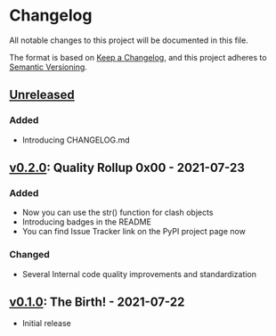# Changelog

All notable changes to this project will be documented in this file.

The format is based on [Keep a Changelog](https://keepachangelog.com/en/1.0.0/),
and this project adheres to [Semantic Versioning](https://semver.org/spec/v2.0.0.html).

## [Unreleased][]

### Added

- Introducing CHANGELOG.md

## [v0.2.0][]: Quality Rollup 0x00 - 2021-07-23

### Added

- Now you can use the str() function for clash objects
- Introducing badges in the README
- You can find Issue Tracker link on the PyPI project page now

### Changed

- Several Internal code quality improvements and standardization

## [v0.1.0][]: The Birth! - 2021-07-22

- Initial release

[unreleased]: https://github.com/NioGreek/Clashgap/compare/v0.2.0...HEAD
[v0.2.0]: https://github.com/NioGreek/Clashgap/compare/v0.1.0...v0.2.0
[v0.1.0]: https://github.com/NioGreek/Clashgap/releases/tag/v0.1.0

